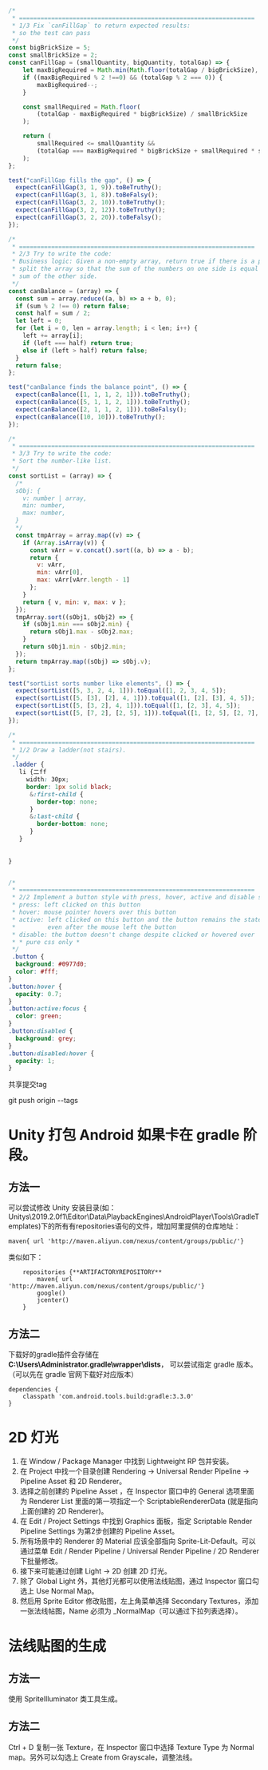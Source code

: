```js
/*
 * ==================================================================
 * 1/3 Fix `canFillGap` to return expected results:
 * so the test can pass
 */
const bigBrickSize = 5;
const smallBrickSize = 2;
const canFillGap = (smallQuantity, bigQuantity, totalGap) => {
    let maxBigRequired = Math.min(Math.floor(totalGap / bigBrickSize), bigQuantity);
    if ((maxBigRequired % 2 !==0) && (totalGap % 2 === 0)) {
        maxBigRequired--;
    }

    const smallRequired = Math.floor(
        (totalGap - maxBigRequired * bigBrickSize) / smallBrickSize
    );

    return (
        smallRequired <= smallQuantity &&
        (totalGap === maxBigRequired * bigBrickSize + smallRequired * smallBrickSize)
    );
};

test("canFillGap fills the gap", () => {
  expect(canFillGap(3, 1, 9)).toBeTruthy();
  expect(canFillGap(3, 1, 8)).toBeFalsy();
  expect(canFillGap(3, 2, 10)).toBeTruthy();
  expect(canFillGap(3, 2, 12)).toBeTruthy();
  expect(canFillGap(3, 2, 20)).toBeFalsy();
});

/*
 * ==================================================================
 * 2/3 Try to write the code:
 * Business logic: Given a non-empty array, return true if there is a place to
 * split the array so that the sum of the numbers on one side is equal to the
 * sum of the other side.
 */
const canBalance = (array) => {
  const sum = array.reduce((a, b) => a + b, 0);
  if (sum % 2 !== 0) return false;
  const half = sum / 2;
  let left = 0;
  for (let i = 0, len = array.length; i < len; i++) {
    left += array[i];
    if (left === half) return true;
    else if (left > half) return false;
  }
  return false;
};

test("canBalance finds the balance point", () => {
  expect(canBalance([1, 1, 1, 2, 1])).toBeTruthy();
  expect(canBalance([5, 1, 1, 2, 1])).toBeTruthy();
  expect(canBalance([2, 1, 1, 2, 1])).toBeFalsy();
  expect(canBalance([10, 10])).toBeTruthy();
});

/*
 * ==================================================================
 * 3/3 Try to write the code:
 * Sort the number-like list.
 */
const sortList = (array) => {
  /* 
  sObj: {
    v: number | array,
    min: number,
    max: number,
  }
  */
  const tmpArray = array.map((v) => {
    if (Array.isArray(v)) {
      const vArr = v.concat().sort((a, b) => a - b);
      return {
        v: vArr,
        min: vArr[0],
        max: vArr[vArr.length - 1]
      };
    }
    return { v, min: v, max: v };
  });
  tmpArray.sort((sObj1, sObj2) => {
    if (sObj1.min === sObj2.min) {
      return sObj1.max - sObj2.max;
    }
    return sObj1.min - sObj2.min;
  });
  return tmpArray.map((sObj) => sObj.v);
};

test("sortList sorts number like elements", () => {
  expect(sortList([5, 3, 2, 4, 1])).toEqual([1, 2, 3, 4, 5]);
  expect(sortList([5, [3], [2], 4, 1])).toEqual([1, [2], [3], 4, 5]);
  expect(sortList([5, [3, 2], 4, 1])).toEqual([1, [2, 3], 4, 5]);
  expect(sortList([5, [7, 2], [2, 5], 1])).toEqual([1, [2, 5], [2, 7], 5]);
});
```

```scss
/*
 * ==================================================================
 * 1/2 Draw a ladder(not stairs).
 */
 .ladder {
   li {二ff
     width: 30px;
     border: 1px solid black;
      &:first-child {
        border-top: none;
      }
      &:last-child {
        border-bottom: none;
      }
   }
   
   
}


/*
 * ==================================================================
 * 2/2 Implement a button style with press, hover, active and disable states:
 * press: left clicked on this button
 * hover: mouse pointer hovers over this button
 * active: left clicked on this button and the button remains the state
 *         even after the mouse left the button
 * disable: the button doesn't change despite clicked or hovered over
 * * pure css only *
 */
 .button {
  background: #0977d0;
  color: #fff;
}
.button:hover {
  opacity: 0.7;
}
.button:active:focus {
  color: green;
}
.button:disabled {
  background: grey;
}
.button:disabled:hover {
  opacity: 1;
}

```

共享提交tag

git push origin --tags

# Unity 打包 Android 如果卡在 gradle 阶段。

## 方法一

可以尝试修改 Unity 安装目录(如：Unitys\2019.2.0f1\Editor\Data\PlaybackEngines\AndroidPlayer\Tools\GradleTemplates)下的所有有repositories语句的文件，增加阿里提供的仓库地址：

```
maven{ url 'http://maven.aliyun.com/nexus/content/groups/public/'}
```

类似如下：

```
    repositories {**ARTIFACTORYREPOSITORY**
        maven{ url 'http://maven.aliyun.com/nexus/content/groups/public/'}
        google()
        jcenter()
    }
```

## 方法二

下载好的gradle插件会存储在 **C:\Users\Administrator\.gradle\wrapper\dists**， 可以尝试指定 gradle 版本。（可以先在 gradle 官网下载好对应版本）

```
dependencies {
	classpath 'com.android.tools.build:gradle:3.3.0'
}
```

# 2D 灯光

1. 在 Window / Package Manager 中找到 Lightweight RP 包并安装。
2. 在 Project 中找一个目录创建 Rendering -> Universal Render Pipeline -> Pipeline Asset 和 2D Renderer。
3. 选择之前创建的 Pipeline Asset ，在 Inspector 窗口中的 General 选项里面为 Renderer List 里面的第一项指定一个 ScriptableRendererData (就是指向上面创建的 2D Renderer)。
4. 在 Edit / Project Settings 中找到 Graphics 面板，指定 Scriptable Render Pipeline Settings 为第2步创建的 Pipeline Asset。
5. 所有场景中的 Renderer 的 Material 应该全部指向 Sprite-Lit-Default。可以通过菜单 Edit / Render Pipeline / Universal Render Pipeline / 2D Renderer 下批量修改。
6. 接下来可能通过创建 Light -> 2D 创建 2D 灯光。
7. 除了 Global Light 外，其他灯光都可以使用法线贴图，通过 Inspector 窗口勾选上 Use Normal Map。
8. 然后用 Sprite Editor 修改贴图，左上角菜单选择 Secondary Textures，添加一张法线帖图，Name 必须为 _NormalMap（可以通过下拉列表选择）。

# 法线贴图的生成

## 方法一

使用 SpriteIlluminator 类工具生成。

## 方法二

Ctrl + D 复制一张 Texture，在 Inspector 窗口中选择 Texture Type 为 Normal map。另外可以勾选上 Create from Grayscale，调整法线。